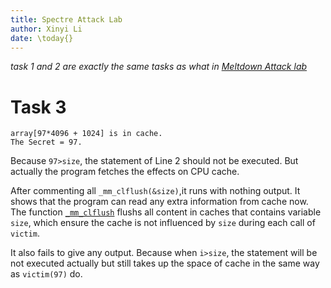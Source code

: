 ```yaml
---
title: Spectre Attack Lab
author: Xinyi Li
date: \today{}
---
```


*task 1 and 2 are exactly the same tasks as what in [Meltdown Attack lab](./Meltdown-Attack)*

# Task 3

```
array[97*4096 + 1024] is in cache.
The Secret = 97.
```

Because `97>size`, the statement of Line 2 should not be executed. But actually the program fetches the effects on CPU cache.

After commenting all `_mm_clflush(&size)`,it runs with nothing output. It shows that the program can read any extra information from cache now. The function [`_mm_clflush`](https://software.intel.com/sites/landingpage/IntrinsicsGuide/#text=_mm_clflush&expand=678) flushs all content in caches that contains variable `size`, which ensure the cache is not influenced by `size` during each call of `victim`.


It also fails to give any output. Because when `i>size`, the statement will be not executed actually but still takes up the space of cache in the same way as `victim(97)` do. 
